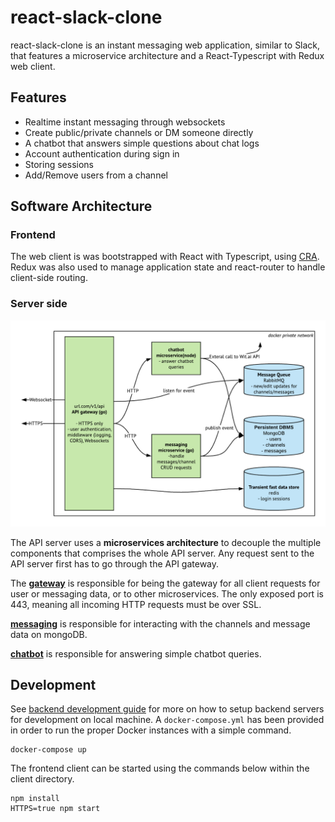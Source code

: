 # react-slack-clone

react-slack-clone is an instant messaging web application, similar to Slack, that features a microservice architecture and a React-Typescript with Redux web client.

## Features
- Realtime instant messaging through websockets
- Create public/private channels or DM someone directly
- A chatbot that answers simple questions about chat logs
- Account authentication during sign in
- Storing sessions
- Add/Remove users from a channel

## Software Architecture

### Frontend
The web client is was bootstrapped with React with Typescript, using [CRA](https://github.com/wmonk/create-react-app-typescript). Redux was also used to manage application state and react-router to handle client-side routing.

### Server side

![server side architecture](./docs/server-side-architecture.png)


The API server uses a **microservices architecture** to decouple the multiple components that comprises the whole API server. Any request sent to the API server first has to go through the API gateway. 

The **[gateway](https://github.com/jadiego/react-slack-clone/tree/master/servers/gateway)** is responsible for being the gateway for all client requests for user or messaging data, or to other microservices. The only exposed port is 443, meaning all incoming HTTP requests must be over SSL. 

**[messaging](https://github.com/jadiego/react-slack-clone/tree/master/servers/messaging)** is responsible for interacting with the channels and message data on mongoDB.

**[chatbot](https://github.com/jadiego/react-slack-clone/tree/master/servers/chatbot)** is responsible for answering simple chatbot queries.

## Development

See [backend development guide](servers/README.md) for more on how to setup backend servers for development on local machine. A `docker-compose.yml` has been provided in order to run the proper Docker instances with a simple command.
```
docker-compose up
```

The frontend client can be started using the commands below within the client directory.
```
npm install
HTTPS=true npm start
```
